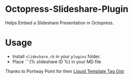 Octopress-Slideshare-Plugin
===========================

Helps Embed a Slideshare Presentation in Octopress.

Usage
=====

- Install ```slideshare.rb``` in your ```plugins``` folder.
- Place ```{% slideshare ID %} in your MD file

Thanks to Portway Point for their [Liquid Template Tag Gist](http://www.portwaypoint.co.uk/jekyll-youtube-liquid-template-tag-gist/)